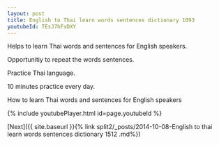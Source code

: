```yaml
---
layout: post
title: English to Thai learn words sentences dictionary 1093 
youtubeId: TEsJ7hFxDXY
---
```

 
 
Helps to learn Thai words and sentences for English speakers.

Opportunitiy to repeat the words sentences. 

Practice Thai language. 
 
10 minutes practice every day. 
 
How to learn Thai words and sentences for English speakers 
 
{% include youtubePlayer.html id=page.youtubeId %}
 
 
[Next]({{ site.baseurl }}{% link  split2/_posts/2014-10-08-English to thai learn words sentences dictionary 1512 .md%})
 
